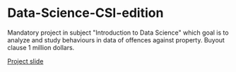 # Data-Science-CSI-edition
Mandatory project in subject "Introduction to Data Science" which goal is to analyze and study behaviours in data of offences against property. Buyout clause 1 million dollars.

[Project slide](https://docs.google.com/presentation/d/1RHDUPsJVVtwVfPp8-WxsK8udEpYOmf4Ki9NjtbgpLDU/edit#slide=id.g48274606ac_250_0)
